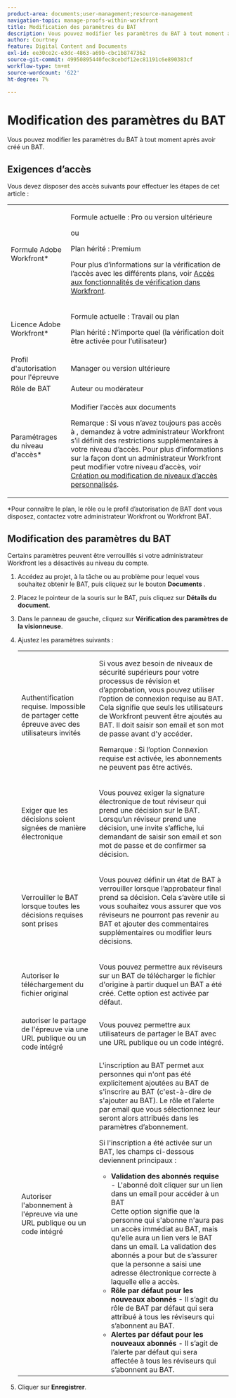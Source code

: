 ```yaml
---
product-area: documents;user-management;resource-management
navigation-topic: manage-proofs-within-workfront
title: Modification des paramètres du BAT
description: Vous pouvez modifier les paramètres du BAT à tout moment après avoir créé un BAT.
author: Courtney
feature: Digital Content and Documents
exl-id: ee30ce2c-e3dc-4863-a69b-cbc1b8747362
source-git-commit: 49950895440fec8cebdf12ec81191c6e890383cf
workflow-type: tm+mt
source-wordcount: '622'
ht-degree: 7%

---
```


# Modification des paramètres du BAT

Vous pouvez modifier les paramètres du BAT à tout moment après avoir créé un BAT.

## Exigences d’accès

Vous devez disposer des accès suivants pour effectuer les étapes de cet article :

<table style="table-layout:auto"> 
 <col> 
 <col> 
 <tbody> 
  <tr> 
   <td role="rowheader">Formule Adobe Workfront*</td> 
   <td> <p>Formule actuelle : Pro ou version ultérieure</p> <p>ou</p> <p>Plan hérité : Premium</p> <p>Pour plus d’informations sur la vérification de l’accès avec les différents plans, voir <a href="/help/quicksilver/administration-and-setup/manage-workfront/configure-proofing/access-to-proofing-functionality.md" class="MCXref xref">Accès aux fonctionnalités de vérification dans Workfront</a>.</p> </td> 
  </tr> 
  <tr> 
   <td role="rowheader">Licence Adobe Workfront*</td> 
   <td> <p>Formule actuelle : Travail ou plan</p> <p>Plan hérité : N’importe quel (la vérification doit être activée pour l’utilisateur)</p> </td> 
  </tr> 
  <tr> 
   <td role="rowheader">Profil d'autorisation pour l'épreuve </td> 
   <td>Manager ou version ultérieure</td> 
  </tr> 
  <tr> 
   <td role="rowheader">Rôle de BAT</td> 
   <td>Auteur ou modérateur</td> 
  </tr> 
  <tr> 
   <td role="rowheader">Paramétrages du niveau d'accès*</td> 
   <td> <p>Modifier l’accès aux documents</p> <p>Remarque : Si vous n’avez toujours pas accès à , demandez à votre administrateur Workfront s’il définit des restrictions supplémentaires à votre niveau d’accès. Pour plus d’informations sur la façon dont un administrateur Workfront peut modifier votre niveau d’accès, voir <a href="../../../administration-and-setup/add-users/configure-and-grant-access/create-modify-access-levels.md" class="MCXref xref">Création ou modification de niveaux d’accès personnalisés</a>.</p> </td> 
  </tr> 
 </tbody> 
</table>

&#42;Pour connaître le plan, le rôle ou le profil d’autorisation de BAT dont vous disposez, contactez votre administrateur Workfront ou Workfront BAT.

## Modification des paramètres du BAT

Certains paramètres peuvent être verrouillés si votre administrateur Workfront les a désactivés au niveau du compte.

1. Accédez au projet, à la tâche ou au problème pour lequel vous souhaitez obtenir le BAT, puis cliquez sur le bouton **Documents** .
1. Placez le pointeur de la souris sur le BAT, puis cliquez sur **Détails du document**.
1. Dans le panneau de gauche, cliquez sur **Vérification des paramètres de la visionneuse**.
1. Ajustez les paramètres suivants :

   <table style="table-layout:auto"> 
    <col> 
    <col> 
    <tbody> 
     <tr> 
      <td role="rowheader">Authentification requise. Impossible de partager cette épreuve avec des utilisateurs invités</td> 
      <td> <p>Si vous avez besoin de niveaux de sécurité supérieurs pour votre processus de révision et d’approbation, vous pouvez utiliser l’option de connexion requise au BAT. Cela signifie que seuls les utilisateurs de Workfront peuvent être ajoutés au BAT. Il doit saisir son email et son mot de passe avant d'y accéder.</p> <p>Remarque : <em style="font-style: normal;">Si l’option Connexion requise est activée, les abonnements ne peuvent pas être activés.</em> </p> </td> 
     </tr> 
     <tr> 
      <td role="rowheader">Exiger que les décisions soient signées de manière électronique</td> 
      <td> <p>Vous pouvez exiger la signature électronique de tout réviseur qui prend une décision sur le BAT. Lorsqu’un réviseur prend une décision, une invite s’affiche, lui demandant de saisir son email et son mot de passe et de confirmer sa décision. <!--
         <MadCap:conditionalText data-mc-conditions="QuicksilverOrClassic.Draft mode">
          For more information, see 
          <a href="../../../workfront-proof/wp-acct-admin/managing-security/electronic-sigs-in-wp.md" class="MCXref xref">Understanding electronic signatures in Workfront Proof</a>
         </MadCap:conditionalText>
        --></p> </td> 
     </tr> 
     <tr> 
      <td role="rowheader">Verrouiller le BAT lorsque toutes les décisions requises sont prises</td> 
      <td> <p>Vous pouvez définir un état de BAT à verrouiller lorsque l’approbateur final prend sa décision. Cela s’avère utile si vous souhaitez vous assurer que vos réviseurs ne pourront pas revenir au BAT et ajouter des commentaires supplémentaires ou modifier leurs décisions.</p> </td> 
     </tr> 
     <tr> 
      <td role="rowheader">Autoriser le téléchargement du fichier original</td> 
      <td> <p>Vous pouvez permettre aux réviseurs sur un BAT de télécharger le fichier d'origine à partir duquel un BAT a été créé. Cette option est activée par défaut.</p> </td> 
     </tr> 
     <tr> 
      <td role="rowheader">autoriser le partage de l'épreuve via une URL publique ou un code intégré</td> 
      <td>Vous pouvez permettre aux utilisateurs de partager le BAT avec une URL publique ou un code intégré. </td> 
     </tr> 
     <tr> 
      <td role="rowheader">Autoriser l'abonnement à l'épreuve via une URL publique ou un code intégré</td> 
      <td> <p>L'inscription au BAT permet aux personnes qui n'ont pas été explicitement ajoutées au BAT de s'inscrire au BAT (c'est-à-dire de s'ajouter au BAT). Le rôle et l’alerte par email que vous sélectionnez leur seront alors attribués dans les paramètres d’abonnement.</p> <p>Si l'inscription a été activée sur un BAT, les champs ci-dessous deviennent principaux :</p> 
       <ul> 
        <li><strong>Validation des abonnés requise</strong> - L'abonné doit cliquer sur un lien dans un email pour accéder à un BAT<br>Cette option signifie que la personne qui s'abonne n'aura pas un accès immédiat au BAT, mais qu'elle aura un lien vers le BAT dans un email. La validation des abonnés a pour but de s’assurer que la personne a saisi une adresse électronique correcte à laquelle elle a accès.</li> 
        <li><strong>Rôle par défaut pour les nouveaux abonnés -</strong> Il s’agit du rôle de BAT par défaut qui sera attribué à tous les réviseurs qui s’abonnent au BAT.</li> 
        <li><strong>Alertes par défaut pour les nouveaux abonnés</strong> - Il s’agit de l’alerte par défaut qui sera affectée à tous les réviseurs qui s’abonnent au BAT.</li> 
       </ul> </td> 
     </tr> 
    </tbody> 
   </table>

1. Cliquer sur **Enregistrer**.

 
